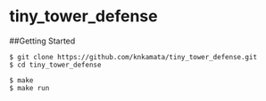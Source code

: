 # tiny_tower_defense

##Getting Started
```shell
$ git clone https://github.com/knkamata/tiny_tower_defense.git
$ cd tiny_tower_defense
```
```shell
$ make
$ make run
```

